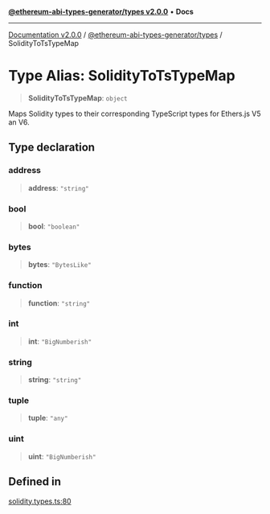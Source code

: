 [**@ethereum-abi-types-generator/types v2.0.0**](../README.md) • **Docs**

***

[Documentation v2.0.0](../../../packages.md) / [@ethereum-abi-types-generator/types](../README.md) / SolidityToTsTypeMap

# Type Alias: SolidityToTsTypeMap

> **SolidityToTsTypeMap**: `object`

Maps Solidity types to their corresponding TypeScript types for Ethers.js V5 an V6.

## Type declaration

### address

> **address**: `"string"`

### bool

> **bool**: `"boolean"`

### bytes

> **bytes**: `"BytesLike"`

### function

> **function**: `"string"`

### int

> **int**: `"BigNumberish"`

### string

> **string**: `"string"`

### tuple

> **tuple**: `"any"`

### uint

> **uint**: `"BigNumberish"`

## Defined in

[solidity.types.ts:80](https://github.com/niZmosis/ethereum-abi-types-generator/blob/8be0c174f1ad191b06c4413881733fc6912573c5/packages/types/src/solidity.types.ts#L80)
